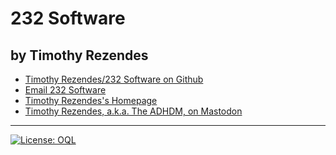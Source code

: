 # 232 Software

## by Timothy Rezendes

 - [Timothy Rezendes/232 Software on Github](https://github.com/TRezendes)
 - [Email 232 Software](mailto:webmaster@232.software)
 - [Timothy Rezendes's Homepage](https://timothy.rezendes.info)
 - [Timothy Rezendes, a.k.a. The ADHDM, on Mastodon](https://tech.lgbt/@TheADHDM)

 ---

 <a href="https://oql.avris.it/license/v1.2" target="_blank" rel="noopener"><img src="https://badgers.space/badge/License/OQL/pink" alt="License: OQL" style="vertical-align: middle;"/></a>

